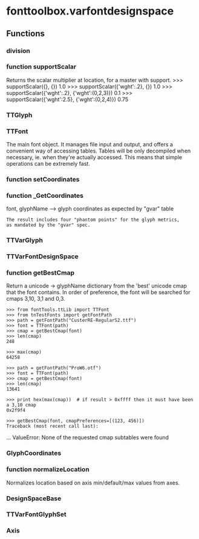 # fonttoolbox.varfontdesignspace


## Functions

### division
### function supportScalar
Returns the scalar multiplier at location, for a master
	with support.
	>>> supportScalar({}, {})
	1.0
	>>> supportScalar({'wght':.2}, {})
	1.0
	>>> supportScalar({'wght':.2}, {'wght':(0,2,3)})
	0.1
	>>> supportScalar({'wght':2.5}, {'wght':(0,2,4)})
	0.75
### TTGlyph
### TTFont
The main font object. It manages file input and output, and offers
	a convenient way of accessing tables.
	Tables will be only decompiled when necessary, ie. when they're actually
	accessed. This means that simple operations can be extremely fast.
### function setCoordinates
### function _GetCoordinates
font, glyphName --> glyph coordinates as expected by "gvar" table

	The result includes four "phantom points" for the glyph metrics,
	as mandated by the "gvar" spec.
### TTVarGlyph
### TTVarFontDesignSpace
### function getBestCmap
Return a unicode -> glyphName dictionary from the 'best' unicode cmap that the font
contains. In order of preference, the font will be searched for cmaps 3,10, 3,1 and 0,3.


    >>> from fontTools.ttLib import TTFont
    >>> from tnTestFonts import getFontPath
    >>> path = getFontPath("CusterRE-RegularS2.ttf")
    >>> font = TTFont(path)
    >>> cmap = getBestCmap(font)
    >>> len(cmap)
    248

    >>> max(cmap)
    64258

    >>> path = getFontPath("ProW6.otf")
    >>> font = TTFont(path)
    >>> cmap = getBestCmap(font)
    >>> len(cmap)
    13641

    >>> print hex(max(cmap))  # if result > 0xffff then it must have been a 3,10 cmap
    0x2f9f4

    >>> getBestCmap(font, cmapPreferences=[(123, 456)])
    Traceback (most recent call last):
...
ValueError: None of the requested cmap subtables were found
### GlyphCoordinates
### function normalizeLocation
Normalizes location based on axis min/default/max values from axes.
### DesignSpaceBase
### TTVarFontGlyphSet
### Axis
